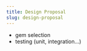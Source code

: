 ```yaml
---
title: Design Proposal
slug: design-proposal
---
```


- gem selection
- testing (unit, integration...)




